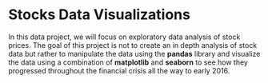 # Stocks Data Visualizations

In this data project, we will focus on exploratory data analysis of stock prices. The goal of this project is not to create an in depth analysis of stock data but rather to manipulate the data using the **pandas** library and visualize the data using a combination of  **matplotlib** and **seaborn** to see how they progressed throughout the financial crisis all the way to early 2016.

